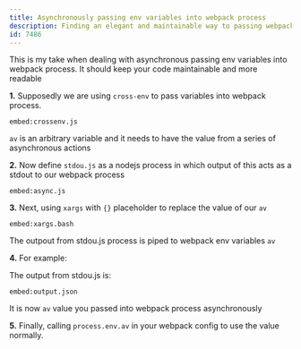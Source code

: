 ```yaml
---
title: Asynchronously passing env variables into webpack process
description: Finding an elegant and maintainable way to passing webpack env variables asynchronously?
id: 7486
---
```


This is my take when dealing with asynchronous passing env variables into webpack process.
It should keep your code maintainable and more readable

__1.__ Supposedly we are using ```cross-env``` to pass variables into webpack process.

`embed:crossenv.js`

```av``` is an arbitrary variable and it needs to have the value from a series of  asynchronous actions

__2.__ Now define ```stdou.js``` as a nodejs process in which output of this acts as a stdout to our webpack process

`embed:async.js`

__3.__ Next, using ```xargs``` with ```{}``` placeholder to replace the value of our ```av```

`embed:xargs.bash`

The outpout from stdou.js process is piped to webpack env variables ```av```

__4.__ For example:

The output from stdou.js is:

`embed:output.json`

It is now ```av``` value you passed into webpack process asynchronously

__5.__ Finally, calling ```process.env.av``` in your webpack config to use the value normally.

